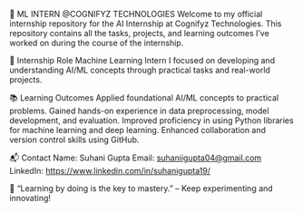💼 ML INTERN @COGNIFYZ TECHNOLOGIES
Welcome to my official internship repository for the AI Internship at Cognifyz Technologies. This repository contains all the tasks, projects, and learning outcomes I’ve worked on during the course of the internship.

🧠 Internship Role
Machine Learning Intern
I focused on developing and understanding AI/ML concepts through practical tasks and real-world projects.

📚 Learning Outcomes
    Applied foundational AI/ML concepts to practical problems.
    Gained hands-on experience in data preprocessing, model development, and evaluation.
    Improved proficiency in using Python libraries for machine learning and deep learning.
    Enhanced collaboration and version control skills using GitHub.

📬 Contact
Name: Suhani Gupta
Email: suhaniigupta04@gmail.com
LinkedIn: https://www.linkedin.com/in/suhanigupta19/

🧠 “Learning by doing is the key to mastery.” – Keep experimenting and innovating!
